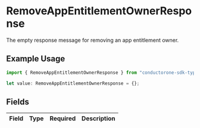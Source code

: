 # RemoveAppEntitlementOwnerResponse

The empty response message for removing an app entitlement owner.

## Example Usage

```typescript
import { RemoveAppEntitlementOwnerResponse } from "conductorone-sdk-typescript/sdk/models/shared";

let value: RemoveAppEntitlementOwnerResponse = {};
```

## Fields

| Field       | Type        | Required    | Description |
| ----------- | ----------- | ----------- | ----------- |